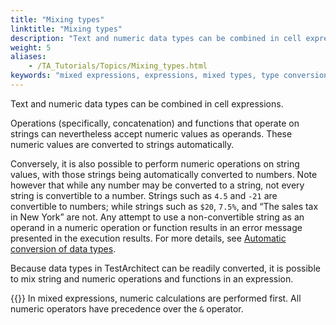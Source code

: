 ```yaml
--- 
title: "Mixing types"
linktitle: "Mixing types"
description: "Text and numeric data types can be combined in cell expressions."
weight: 5
aliases: 
    - /TA_Tutorials/Topics/Mixing_types.html
keywords: "mixed expressions, expressions, mixed types, type conversion, conversion, rules, of data types, operators, precedence"
---
```


Text and numeric data types can be combined in cell expressions.

Operations \(specifically, concatenation\) and functions that operate on strings can nevertheless accept numeric values as operands. These numeric values are converted to strings automatically.

Conversely, it is also possible to perform numeric operations on string values, with those strings being automatically converted to numbers. Note however that while any number may be converted to a string, not every string is convertible to a number. Strings such as `4.5` and `-21` are convertible to numbers; while strings such as `$20`, `7.5%`, and “The sales tax in New York” are not. Any attempt to use a non-convertible string as an operand in a numeric operation or function results in an error message presented in the execution results. For more details, see [Automatic conversion of data types](/automation-guide/action-based-testing-language/the-test-language/expressions/#section.data_type_conversion).

Because data types in TestArchitect can be readily converted, it is possible to mix string and numeric operations and functions in an expression.

{{<note>}} In mixed expressions, numeric calculations are performed first. All numeric operators have precedence over the `&` operator.




